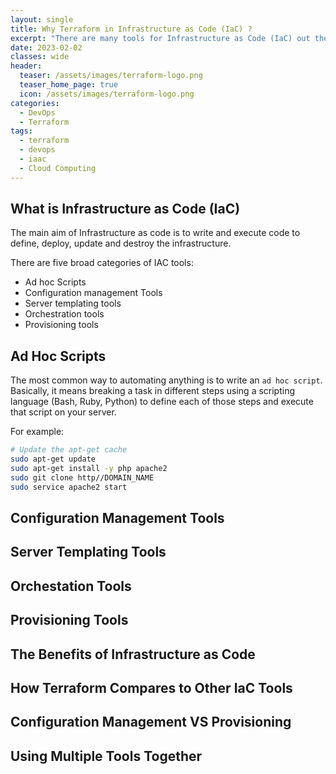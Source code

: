 ```yaml
---
layout: single
title: Why Terraform in Infrastructure as Code (IaC) ?
excerpt: "There are many tools for Infrastructure as Code (IaC) out there such as Chef, Puppet, Ansible, SaltStack, CloudFormation, Heat... In this article it is going to be explained how to go for the best tools for your Infrastructure and why Terraform is a tool you must, at least, take into consideration."
date: 2023-02-02
classes: wide
header:
  teaser: /assets/images/terraform-logo.png
  teaser_home_page: true
  icon: /assets/images/terraform-logo.png
categories:
  - DevOps
  - Terraform
tags:  
  - terraform
  - devops
  - iaac
  - Cloud Computing
---
```


## What is Infrastructure as Code (IaC)

The main aim of Infrastructure as code is to write and execute code to define, deploy, update and destroy the infrastructure.

There are five broad categories of IAC tools:
- Ad hoc Scripts
- Configuration management Tools
- Server templating tools
- Orchestration tools
- Provisioning tools

## Ad Hoc Scripts

The most common way to automating anything is to write an `ad hoc script`. Basically, it means breaking a task in different steps using a scripting language (Bash, Ruby, Python) to define each of those steps and execute that script on your server.

For example:
```bash
# Update the apt-get cache
sudo apt-get update
sudo apt-get install -y php apache2
sudo git clone http//DOMAIN_NAME
sudo service apache2 start
```

## Configuration Management Tools

## Server Templating Tools

## Orchestation Tools

## Provisioning Tools

## The Benefits of Infrastructure as Code

## How Terraform Compares to Other IaC Tools

## Configuration Management VS Provisioning

## Using Multiple Tools Together
